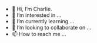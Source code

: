 - 👋 Hi, I’m Charlie. 
- 👀 I’m interested in ...
- 🌱 I’m currently learning ...
- 💞️ I’m looking to collaborate on ...
- 📫 How to reach me ...

<!---
icecoldwater/icecoldwater is a ✨ special ✨ repository because its `README.md` (this file) appears on your GitHub profile.
You can click the Preview link to take a look at your changes.
--->
